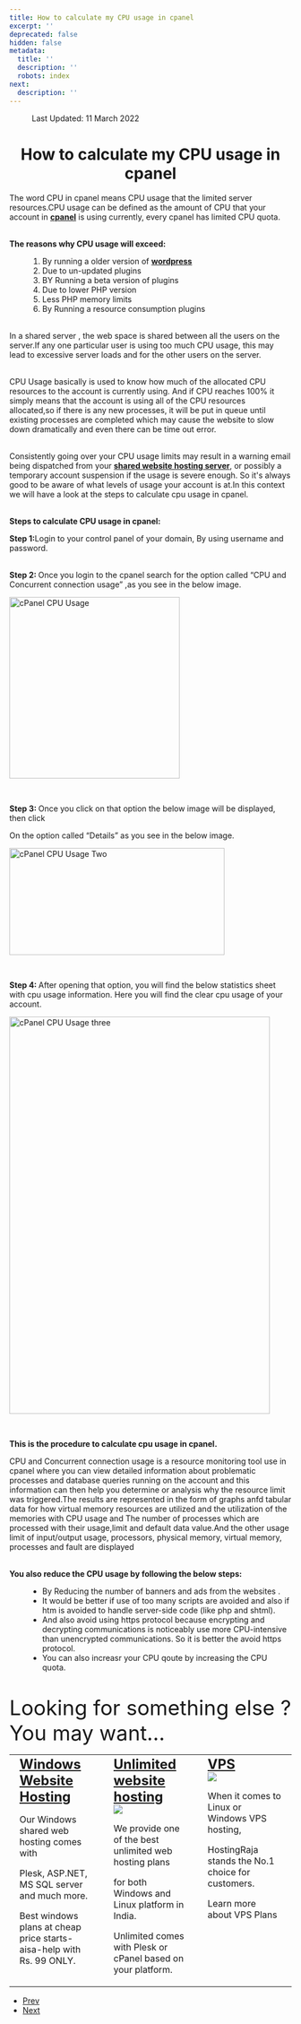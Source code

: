 ```yaml
---
title: How to calculate my CPU usage in cpanel
excerpt: ''
deprecated: false
hidden: false
metadata:
  title: ''
  description: ''
  robots: index
next:
  description: ''
---
```

<div class="page-header">
</div>
<dl class="article-info muted">
<dt class="article-info-term">
</dt>
<dd class="modified">
<span class="icon-calendar" aria-hidden="true"></span>
<time datetime="2022-03-11T10:48:47+00:00" itemprop="dateModified">
Last Updated: 11 March 2022 </time>
</dd>
</dl>
<div itemprop="articleBody">
<h1 style="text-align: center;"><strong><span id="docs-internal-guid-cb9ef273-7fff-01ba-64b7-d421e57e7910">How to calculate my CPU usage in cpanel</span></strong></h1>
<div>
<p dir="ltr">The word CPU in cpanel means  CPU usage that the limited server resources.CPU usage can be defined as the amount of CPU that your account in <a href="/cpanel-article/cpanel-hosting"><strong>cpanel</strong></a> is using currently, every cpanel has limited CPU quota.</p>
<p dir="ltr"><strong><br/>The reasons why CPU usage will exceed:</strong></p>
<ol style="margin-left: 35px;">
<li>By running a older version of <a href="https://www.hostingraja.in/hosting/wordpress-hosting/"><strong>wordpress</strong></a></li>
<li>Due to un-updated plugins</li>
<li>BY Running a beta version of plugins</li>
<li>Due to lower PHP version</li>
<li>Less PHP memory limits</li>
<li>By Running a resource consumption plugins</li>
</ol>
<p dir="ltr"><br/>In a shared server , the web space is shared between all the users on the server.If any one particular user is using too much CPU usage, this may lead to excessive server loads  and for the other users on the server.</p>
<p dir="ltr"><br/>CPU Usage basically is used to know  how much of the allocated CPU resources to the account is currently using. And if CPU reaches 100% it simply means that the account is using all of the CPU resources allocated,so if there is any new processes, it will be put in queue until existing processes are completed which may cause the website to slow down dramatically and even there can  be time out error.</p>
<p dir="ltr"><br/>Consistently going over your CPU usage limits may result in a warning email being dispatched from your <a href="https://www.hostingraja.in/"><strong>shared website hosting server</strong></a>, or possibly a temporary account suspension if the usage is severe enough. So it's always good to be aware of what levels of usage your account is at.In this context we will have a look at the steps to calculate cpu usage in cpanel.</p>
<p dir="ltr"><strong><br/>Steps to calculate CPU usage in cpanel:</strong></p>
<p dir="ltr"><strong>Step 1:</strong>Login to your control panel of your domain, By using username and password.<br/><br/></p>
<p dir="ltr"><strong>Step 2: </strong>Once you login to the cpanel search for the option called “CPU and Concurrent connection usage” ,as you see in the below image.</p>
<p dir="ltr"><img src="https://image.hostingraja.in/images/articles/aisa-help/calculate-cpu-usage-one.png" alt="cPanel CPU Usage" width="304" height="324" border="0" /></p>
<strong><strong><br/></strong></strong>
<p dir="ltr"><strong>Step 3: </strong>Once you click on that option the below image will be displayed, then click</p>
<p dir="ltr">On the option called “Details” as you see in the below image.</p>
<p dir="ltr"><img src="https://image.hostingraja.in/images/articles/aisa-help/calculate-cpu-usage-two.png" alt="cPanel CPU Usage Two" width="384" height="191" border="0" /></p>
<strong><strong><br/></strong></strong>
<p dir="ltr"><strong>Step 4: </strong>After opening that option, you will find the below  statistics sheet with cpu usage information. Here you will find the clear cpu usage of your account.</p>
<p dir="ltr"><img src="https://image.hostingraja.in/images/articles/aisa-help/calculate-cpu-usage-three.png" alt="cPanel CPU Usage three" width="465" height="709" border="0" /></p>
<strong><strong><br/></strong></strong>
<p dir="ltr"><strong>This is the procedure to calculate cpu usage in cpanel.</strong></p>
<p dir="ltr">CPU and Concurrent connection usage is a resource monitoring tool use in cpanel where you can view detailed information about problematic processes and database queries running on the  account and this information can then help you determine or analysis why the resource limit was triggered.The results are represented in the form of graphs anfd tabular data for how virtual memory resources are utilized and the utilization of the memories with CPU usage and The number of processes which are processed with their usage,limit and default data value.And the other usage limit of  input/output usage, processors, physical memory, virtual memory, processes and fault are displayed</p>
<p dir="ltr"><br/><strong>You also reduce the CPU usage by following the below steps:</strong></p>
<ul style="margin-left: 35px;">
<li>By  Reducing the number of banners and ads from the websites .</li>
<li>It would be better if use of too many scripts are avoided and also if htm is  avoided to handle server-side code (like php and shtml).</li>
<li>And also avoid using https protocol because encrypting and decrypting communications is noticeably use  more CPU-intensive than unencrypted communications. So it is better the avoid https protocol.</li>
<li>You can also  increasr your CPU qoute by increasing the CPU quota.</li>
</ul>
</div>
<div class="host-plan_in3" style="width: 100%;">
<div class="customlin-look"><br/>
<div class="in-ben" style="margin-bottom: 0px!important; margin-top: 10px!important; font-size: 37px;">Looking for something else ? You may want...</div>
<table style="width: 100%;">
<tbody>
<tr>
<td valign="top" width="30%">
<div class="look-1" style="margin: 0 10px 0 10px;">
<div style="font-size: x-large; font-weight: bold;"><a href="https://www.hostingraja.in/hosting/windows-hosting/">Windows Website Hosting</a></div>
<img src="https://image.hostingraja.in/images/articles/aisa-help/images/windows.jpg" alt border="0" /> <br/>
<p>Our Windows shared web hosting comes with</p>
<p>Plesk, ASP.NET, MS SQL server and much more.</p>
<p>Best windows plans at cheap price starts-aisa-help with Rs. 99 ONLY.</p>
</div>
</td>
<td valign="top" width="30%">
<div class="look-1" style="margin: 0 10px 0 10px;">
<div style="font-size: x-large; font-weight: bold;"><a href="https://www.hostingraja.in/">Unlimited website hosting</a></div>
<img src="https://image.hostingraja.in/images/articles/aisa-help/images/unlimited.jpg" border="0" />
<p>We provide one of the best unlimited web hosting plans</p>
<p>for both Windows and Linux platform in India.</p>
<p>Unlimited comes with Plesk or cPanel based on your platform.</p>
</div>
</td>
<td valign="top" width="30%">
<div class="look-1" style="border: 0; margin: 0 10px 0 10px;">
<div style="font-size: x-large; font-weight: bold;"><a href="https://www.hostingraja.in/server/vps-servers">VPS</a></div>
<img src="https://image.hostingraja.in/images/articles/aisa-help/images/vps.jpg" border="0" />
<p>When it comes to Linux or Windows VPS hosting,</p>
<p>HostingRaja stands the No.1 choice for customers.</p>
<p>Learn more about VPS Plans</p>
</div>
</td>
</tr>
</tbody>
</table>
</div>
</div> </div>
<ul class="pager pagenav">
<li class="previous">
<a class="hasTooltip" title="How to enable “short_open_tag” On in cPanel" aria-label="Previous article: How to enable “short_open_tag” On in cPanel" href="/docs/how-to-enable-short-open-tag-on-in-cpanel" rel="prev">
<span class="icon-chevron-left" aria-hidden="true"></span> <span aria-hidden="true">Prev</span> </a>
</li>
<li class="next">
<a class="hasTooltip" title="how-to-run-the-virus-scanner-in-cpanel" aria-label="Next article: how-to-run-the-virus-scanner-in-cpanel" href="/docs/how-to-run-the-virus-scanner-in-cpanel" rel="next">
<span aria-hidden="true">Next</span> <span class="icon-chevron-right" aria-hidden="true"></span> </a>
</li>
</ul>
</div>
